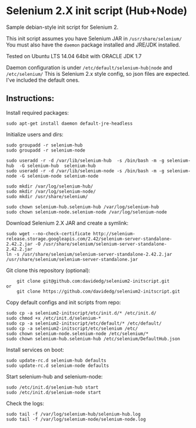 Selenium 2.X init script (Hub+Node)
===================================

Sample debian-style init script for Selenium 2.

This init script assumes you have Selenium JAR in `/usr/share/selenium/`
You must also have the `daemon` package installed and JRE/JDK installed.

Tested on Ubuntu LTS 14.04 64bit with ORACLE JDK 1.7


Daemon configuration is under `/etc/default/selenium-hub|node` and `/etc/selenium/`
This is Selenium 2.x style config, so json files are expected. I've included the default ones.


Instructions:
-------------

Install required packages:

	
	sudo apt-get install daemon default-jre-headless
	

Initialize users and dirs:

	
	sudo groupadd -r selenium-hub
	sudo groupadd -r selenium-node
	
	sudo useradd -r -d /var/lib/selenium-hub  -s /bin/bash -m -g selenium-hub  -G selenium-hub  selenium-hub
	sudo useradd -r -d /var/lib/selenium-node -s /bin/bash -m -g selenium-node -G selenium-node selenium-node
	
	sudo mkdir /var/log/selenium-hub/
	sudo mkdir /var/log/selenium-node/
	sudo mkdir /usr/share/selenium/
	
	sudo chown selenium-hub.selenium-hub /var/log/selenium-hub
	sudo chown selenium-node.selenium-node /var/log/selenium-node
	

Download Selenium 2.X JAR and create a symlink:

	
    sudo wget --no-check-certificate http://selenium-release.storage.googleapis.com/2.42/selenium-server-standalone-2.42.2.jar -O /usr/share/selenium/selenium-server-standalone-2.42.2.jar
	ln -s /usr/share/selenium/selenium-server-standalone-2.42.2.jar /usr/share/selenium/selenium-server-standalone.jar
	

Git clone this repository (optional):

	
		git clone git@github.com:davidedg/selenium2-initscript.git
	or
		git clone https://github.com/davidedg/selenium2-initscript.git
		

Copy default configs and init scripts from repo:

	
	sudo cp -a selenium2-initscript/etc/init.d/* /etc/init.d/
	sudo chmod +x /etc/init.d/selenium-*
	sudo cp -a selenium2-initscript/etc/default/* /etc/default/
	sudo cp -a selenium2-initscript/etc/selenium /etc/
	sudo chown selenium-node.selenium-node /etc/selenium/*
	sudo chown selenium-hub.selenium-hub /etc/selenium/DefaultHub.json
	

Install services on boot:

	
    sudo update-rc.d selenium-hub defaults
    sudo update-rc.d selenium-node defaults
	

Start selenium-hub and selenium-node:

	
    sudo /etc/init.d/selenium-hub start
    sudo /etc/init.d/selenium-node start
	

Check the logs:

	
    sudo tail -f /var/log/selenium-hub/selenium-hub.log
    sudo tail -f /var/log/selenium-node/selenium-node.log
	
